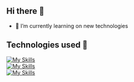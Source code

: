 ## Hi there 👋

- 🌱 I’m currently learning on new technologies


## Technologies used 🧰

[![My Skills](https://skillicons.dev/icons?i=js,html,azure,bitbucket,bootstrap,css)](https://skillicons.dev)
<br/>
[![My Skills](https://skillicons.dev/icons?i=jest,discord,figma,firebase,git,materialui)](https://skillicons.dev)
<br/>
[![My Skills](https://skillicons.dev/icons?i=netlify,nextjs,react,sass,tailwind,ts)](https://skillicons.dev)

<!--
**javaplumdev/javaplumdev** is a ✨ _special_ ✨ repository because its `README.md` (this file) appears on your GitHub profile.

Here are some ideas to get you started:

- 🔭 I’m currently working on ...
- 🌱 I’m currently learning ...
- 👯 I’m looking to collaborate on ...
- 🤔 I’m looking for help with ...
- 💬 Ask me about ...
- 📫 How to reach me: ...
- 😄 Pronouns: ...
- ⚡ Fun fact: ...
-->
